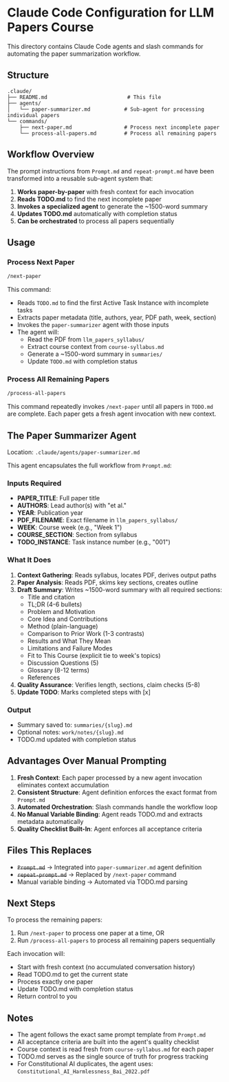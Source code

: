 # Claude Code Configuration for LLM Papers Course

This directory contains Claude Code agents and slash commands for automating the paper summarization workflow.

## Structure

```
.claude/
├── README.md                          # This file
├── agents/
│   └── paper-summarizer.md           # Sub-agent for processing individual papers
└── commands/
    ├── next-paper.md                 # Process next incomplete paper
    └── process-all-papers.md         # Process all remaining papers
```

## Workflow Overview

The prompt instructions from `Prompt.md` and `repeat-prompt.md` have been transformed into a reusable sub-agent system that:

1. **Works paper-by-paper** with fresh context for each invocation
2. **Reads TODO.md** to find the next incomplete paper
3. **Invokes a specialized agent** to generate the ~1500-word summary
4. **Updates TODO.md** automatically with completion status
5. **Can be orchestrated** to process all papers sequentially

## Usage

### Process Next Paper

```bash
/next-paper
```

This command:
- Reads `TODO.md` to find the first Active Task Instance with incomplete tasks
- Extracts paper metadata (title, authors, year, PDF path, week, section)
- Invokes the `paper-summarizer` agent with those inputs
- The agent will:
  - Read the PDF from `llm_papers_syllabus/`
  - Extract course context from `course-syllabus.md`
  - Generate a ~1500-word summary in `summaries/`
  - Update `TODO.md` with completion status

### Process All Remaining Papers

```bash
/process-all-papers
```

This command repeatedly invokes `/next-paper` until all papers in `TODO.md` are complete. Each paper gets a fresh agent invocation with new context.

## The Paper Summarizer Agent

Location: `.claude/agents/paper-summarizer.md`

This agent encapsulates the full workflow from `Prompt.md`:

### Inputs Required
- **PAPER_TITLE**: Full paper title
- **AUTHORS**: Lead author(s) with "et al."
- **YEAR**: Publication year
- **PDF_FILENAME**: Exact filename in `llm_papers_syllabus/`
- **WEEK**: Course week (e.g., "Week 1")
- **COURSE_SECTION**: Section from syllabus
- **TODO_INSTANCE**: Task instance number (e.g., "001")

### What It Does
1. **Context Gathering**: Reads syllabus, locates PDF, derives output paths
2. **Paper Analysis**: Reads PDF, skims key sections, creates outline
3. **Draft Summary**: Writes ~1500-word summary with all required sections:
   - Title and citation
   - TL;DR (4-6 bullets)
   - Problem and Motivation
   - Core Idea and Contributions
   - Method (plain-language)
   - Comparison to Prior Work (1-3 contrasts)
   - Results and What They Mean
   - Limitations and Failure Modes
   - Fit to This Course (explicit tie to week's topics)
   - Discussion Questions (5)
   - Glossary (8-12 terms)
   - References
4. **Quality Assurance**: Verifies length, sections, claim checks (5-8)
5. **Update TODO**: Marks completed steps with [x]

### Output
- Summary saved to: `summaries/{slug}.md`
- Optional notes: `work/notes/{slug}.md`
- TODO.md updated with completion status

## Advantages Over Manual Prompting

1. **Fresh Context**: Each paper processed by a new agent invocation eliminates context accumulation
2. **Consistent Structure**: Agent definition enforces the exact format from `Prompt.md`
3. **Automated Orchestration**: Slash commands handle the workflow loop
4. **No Manual Variable Binding**: Agent reads TODO.md and extracts metadata automatically
5. **Quality Checklist Built-In**: Agent enforces all acceptance criteria

## Files This Replaces

- ~~`Prompt.md`~~ → Integrated into `paper-summarizer.md` agent definition
- ~~`repeat-prompt.md`~~ → Replaced by `/next-paper` command
- Manual variable binding → Automated via TODO.md parsing

## Next Steps

To process the remaining papers:

1. Run `/next-paper` to process one paper at a time, OR
2. Run `/process-all-papers` to process all remaining papers sequentially

Each invocation will:
- Start with fresh context (no accumulated conversation history)
- Read TODO.md to get the current state
- Process exactly one paper
- Update TODO.md with completion status
- Return control to you

## Notes

- The agent follows the exact same prompt template from `Prompt.md`
- All acceptance criteria are built into the agent's quality checklist
- Course context is read fresh from `course-syllabus.md` for each paper
- TODO.md serves as the single source of truth for progress tracking
- For Constitutional AI duplicates, the agent uses: `Constitutional_AI_Harmlessness_Bai_2022.pdf`
